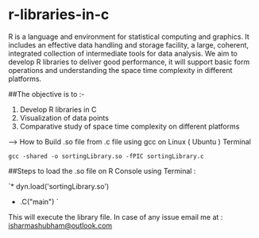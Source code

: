 # r-libraries-in-c
R is a language and environment for statistical computing and graphics. It includes an effective data handling and storage facility, a large, coherent, integrated collection of intermediate tools
for data analysis. We aim to develop R libraries to deliver good performance, it will support
basic form operations and understanding the space time complexity in different platforms.

##The objective is to :-
1) Develop  R libraries in C
2) Visualization of data points
3) Comparative study of space time complexity on different platforms

--> How to Build .so file from .c file using gcc on Linux ( Ubuntu ) Terminal

`gcc -shared -o sortingLibrary.so -fPIC sortingLibrary.c`

##Steps to load the .so file on R Console using Terminal : 

`* dyn.load('sortingLibrary.so')
 * .C("main") `

This will execute the library file.
In case of any issue email me at : isharmashubham@outlook.com

